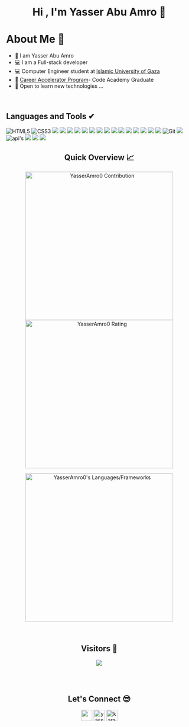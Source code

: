 <h1 align = "center">
    Hi , I'm Yasser Abu Amro  👋
</h1>

<h1>About Me 📌</h1>

- 👋 I am Yasser Abu Amro
- 💻 I am a Full-stack developer
- 💻 Computer Engineer student at <a href='https://www.iugaza.edu.ps/'>Islamic University of Gaza</a> 
- 👨‍ <a href='https://gazaskygeeks.com/coders-career-accelerator-course/'>Career Accelerator Program</a>- Code Academy Graduate
- 🌱 Open to learn new technologies ...

<br />

## Languages and Tools ✔
![HTML5](https://img.shields.io/badge/HTML5-E34F26?style=for-the-badge&logo=html5&logoColor=white)
![CSS3](https://img.shields.io/badge/CSS3-1572B6?style=for-the-badge&logo=css3&logoColor=white)
<img src="https://img.shields.io/badge/-TypeScript-%233178C6?style=for-the-badge&logo=typescript&logoColor=white" />
<img src="https://img.shields.io/badge/JavaScript-F7DF1E?style=for-the-badge&logo=javascript&logoColor=black" />
<img src="https://img.shields.io/badge/-ReactJs-61DAFB?style=for-the-badge&logo=react&logoColor=white" />
<img src="https://img.shields.io/badge/-REDUX-%23764EBC?style=for-the-badge&logo=redux&logoColor=white" />
<img src="https://img.shields.io/badge/-next.js-%23444?style=for-the-badge&logo=next.js&logoColor=white" />
<img src="https://img.shields.io/badge/-React%20Router%20Dom-%236CDBFD?style=for-the-badge&logo=reactrouter&logoColor=black" />
<img src="https://img.shields.io/badge/-material%20ui-%23017FFE?style=for-the-badge&logo=mui&logoColor=white" />
<img src="https://img.shields.io/badge/-ant%20design-%231F92FE?style=for-the-badge&logo=antdesign" />
<img src="https://img.shields.io/badge/Node.js-43853D?style=for-the-badge&logo=node.js&logoColor=white" />
<img src="https://img.shields.io/badge/Express.js-404D59?style=for-the-badge&logo=express&logoColor=white" />
<img src="https://img.shields.io/badge/PostgreSQL-316192?style=for-the-badge&logo=postgresql&logoColor=white" />
<img src="https://img.shields.io/badge/-mongodb-%230A1A0D?style=for-the-badge&logo=mongodb" />
<img src="https://img.shields.io/badge/-sequelize-%233A6FBB?style=for-the-badge&logo=sequelize" />
<img src="https://img.shields.io/badge/-Jest-914359?style=for-the-badge&logo=jest&logoColor=white" />
<img src="https://img.shields.io/badge/-Eslint-4831B3?style=for-the-badge&logo=eslint&logoColor=white" />
![Git](https://img.shields.io/badge/-Git-3A3A3A?style=for-the-badge&logo=git&logoColor=white)
<img src="https://img.shields.io/badge/GitHub-100000?style=for-the-badge&logo=github&logoColor=white" />
![api's](https://img.shields.io/badge/-apis-3A3A3A?style=for-the-badge&logo=connect&logoColor=white)
<img src="https://img.shields.io/badge/-postman-F26634?style=for-the-badge&logo=postman&logoColor=white" />
<img src="https://img.shields.io/badge/-vercel-%236B48AF?style=for-the-badge&logo=vercel&logoColor=white" />
<img src="https://img.shields.io/badge/-Figma-%2379D384?style=for-the-badge&logo=figma&logoColor=white" />

<h2 align="center">Quick Overview 📈</h2>
  
  <p align = "center">
 
</p>

<p align = "center">
  <img src = "https://github-readme-stats.vercel.app/api?username=YasserAmro0&count_private=true&theme=dracula&hide_border=true" alt = "YasserAmro0 Contribution" width = 400 >
  <img src = "https://github-readme-streak-stats.herokuapp.com?user=YasserAmro0&count_private=true&theme=dracula&hide_border=true" alt = "YasserAmro0 Rating" width = 400 >

</p>

<p align = "center">

 <img src = "https://github-readme-stats.vercel.app/api/top-langs?username=YasserAmro0&show_icons=true&count_private=true&locale=en&layout=compact&langs_count=10&hide_border=true&bg_color=282A36&title_color=DD6387&text_color=fff&icon_color=fff" alt = "YasserAmro0's Languages/Frameworks" width = 400 />
  
</p>


<br />
<h2 align="center">Visitors 👀</h2>
<div align="center" >
  <img src="https://profile-counter.glitch.me/YasserAmro0/count.svg"></img>
</div>

<br /><br />
<h2 align="center">Let's Connect 😎</h2>
<p align="center">
  <a href = "mailto:yasseramr7715729@gmail.com"><img src = "https://img.shields.io/badge/Gmail-D14836?style=for-the-badge&logo=gmail&logoColor=white" height = 30></a>
<a href="https://www.instagram.com/yasser_abo_amro0/" target="_blank"><img height = 30 src="https://img.shields.io/badge/Instagram-%23E4405F.svg?style=for-the-badge&logo=Instagram&logoColor=white" alt="yasser_abo_amro0" /></a>
  <a href="https://wa.me/message/" target="_blank"><img height = 30 src="https://img.shields.io/badge/WhatsApp-25D366?style=for-the-badge&logo=whatsapp&logoColor=white" alt="karamzomlut1" /></a>
</p>



